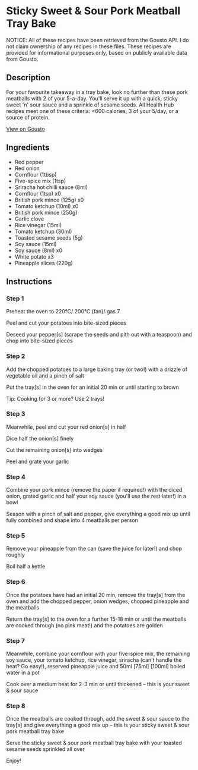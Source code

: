 # Sticky Sweet & Sour Pork Meatball Tray Bake

NOTICE: All of these recipes have been retrieved from the Gousto API. I do not claim ownership of any recipes in these files. These recipes are provided for informational purposes only, based on publicly available data from Gousto.

## Description

For your favourite takeaway in a tray bake, look no further than these pork meatballs with 2 of your 5-a-day. You'll serve it up with a quick, sticky sweet 'n' sour sauce and a sprinkle of sesame seeds. All Health Hub recipes meet one of these criteria: <600 calories, 3 of your 5/day, or a source of protein.

[View on Gousto](https://www.gousto.co.uk/recipes/cookbook/sticky-sweet-sour-pork-meatball-tray-bake)

## Ingredients

- Red pepper
- Red onion
- Cornflour (1tbsp)
- Five-spice mix (1tsp)
- Sriracha hot chilli sauce (8ml)
- Cornflour (1tsp) x0
- British pork mince (125g) x0
- Tomato ketchup (10ml) x0
- British pork mince (250g)
- Garlic clove
- Rice vinegar (15ml)
- Tomato ketchup (30ml)
- Toasted sesame seeds (5g)
- Soy sauce (15ml)
- Soy sauce (8ml) x0
- White potato x3
- Pineapple slices (220g)

## Instructions


### Step 1

Preheat the oven to 220°C/ 200°C (fan)/ gas 7

Peel and cut your potatoes into bite-sized pieces

Deseed your pepper[s] (scrape the seeds and pith out with a teaspoon) and chop into bite-sized pieces


### Step 2

Add the chopped potatoes to a large baking tray (or two!) with a drizzle of vegetable oil and a pinch of salt

Put the tray[s] in the oven for an initial 20 min or until starting to brown

Tip: Cooking for 3 or more? Use 2 trays!


### Step 3

Meanwhile, peel and cut your red onion[s] in half

Dice half the onion[s] finely

Cut the remaining onion[s]<span class="text-danger"> </span>into wedges

Peel and grate your garlic


### Step 4

Combine your pork mince (remove the paper if required!) with the diced onion, grated garlic and half your soy sauce (you'll use the rest later!) in a bowl

Season with a pinch of salt and pepper, give everything a good mix up until fully combined and shape into 4<span class="text-danger"> </span>meatballs per person


### Step 5

Remove your pineapple from the can (save the juice for later!) and chop roughly

Boil half a kettle


### Step 6

Once the potatoes have had an initial 20 min, remove the tray[s] from the oven and add the chopped pepper, onion wedges, chopped pineapple and the meatballs

Return the tray[s] to the oven for a further 15-18 min or until the meatballs are cooked through (no pink meat!) and the potatoes are golden


### Step 7

Meanwhile, combine your cornflour with your five-spice mix, the remaining soy sauce, your tomato ketchup, rice vinegar, sriracha (can't handle the heat? Go easy!), reserved pineapple juice and 50ml <span class="text-purple">[75ml]</span> <span class="text-danger">[100ml]</span> boiled water in a pot

Cook over a medium heat for 2-3 min or until thickened – this is your sweet & sour sauce

### Step 8

Once the meatballs are cooked through, add the sweet & sour sauce to the tray[s] and give everything a good mix up – this is your sticky sweet & sour pork meatball tray bake

Serve the sticky sweet & sour pork meatball tray bake with your toasted sesame seeds sprinkled all over

Enjoy!

